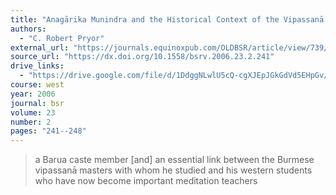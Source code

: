 ```yaml
---
title: "Anagārika Munindra and the Historical Context of the Vipassanā Movement"
authors:
  - "C. Robert Pryor"
external_url: "https://journals.equinoxpub.com/OLDBSR/article/view/739/329"
source_url: "https://dx.doi.org/10.1558/bsrv.2006.23.2.241"
drive_links:
  - "https://drive.google.com/file/d/1DdggNLwlU5cQ-cgXJEpJGkGdVd5EHpGv/view?usp=drivesdk"
course: west
year: 2006
journal: bsr
volume: 23
number: 2
pages: "241--248"
---
```


>  a Barua caste member [and] an essential link between the Burmese vipassanā masters with whom he studied and his western students who have now become important meditation teachers
